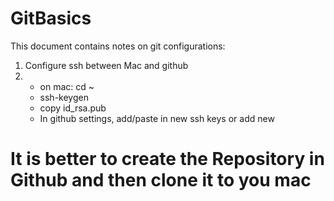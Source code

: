 # GitBasics

This document contains notes on git configurations:


1.  Configure ssh between Mac and github
2.    - on mac: cd ~
      - ssh-keygen
      - copy id_rsa.pub
      - In github settings, add/paste in new ssh keys or add new
  


<h1>It is better to create the Repository in Github and then clone it to you mac</h1>
